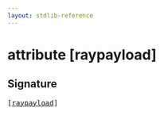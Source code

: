 ```yaml
---
layout: stdlib-reference
---
```


# attribute [raypayload]

## Signature

<pre>
[<a href=".">raypayload</a>]
</pre>

